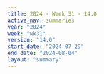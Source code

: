 ```yaml
---
title: 2024 - Week 31 - 14.0
active_nav: summaries
year: "2024"
week: "wk31"
version: "14.0"
start_date: "2024-07-29"
end_date: "2024-08-04"
layout: "summary"
---
```

